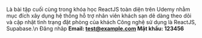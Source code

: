 Là bài tập cuối cùng trong khóa học ReactJS toàn diện trên Udemy
nhằm mục đích xây dụng hệ thống hỗ trợ nhân viên khách sạn dẽ
dàng theo dõi và cập nhật tình trạng đặt phòng của khách
Công nghệ sử dụng là ReactJS, Supabase.\n
Đăng nhâp
**Email: test@example.com
Mật khẩu: 123456**
